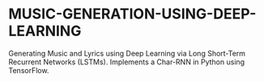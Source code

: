# MUSIC-GENERATION-USING-DEEP-LEARNING
Generating Music and Lyrics using Deep Learning via Long Short-Term Recurrent Networks (LSTMs). Implements a Char-RNN in Python using TensorFlow.
